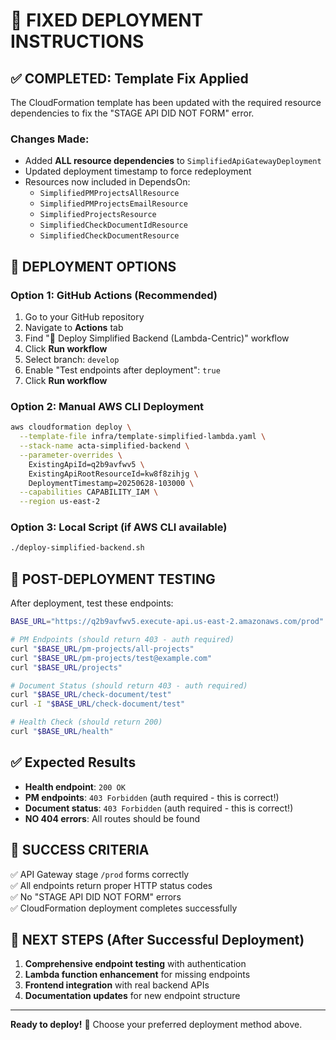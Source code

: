 # 🚀 FIXED DEPLOYMENT INSTRUCTIONS

## ✅ COMPLETED: Template Fix Applied

The CloudFormation template has been updated with the required resource dependencies to fix the "STAGE API DID NOT FORM" error.

### Changes Made:
- Added **ALL resource dependencies** to `SimplifiedApiGatewayDeployment`
- Updated deployment timestamp to force redeployment
- Resources now included in DependsOn:
  - `SimplifiedPMProjectsAllResource`
  - `SimplifiedPMProjectsEmailResource`
  - `SimplifiedProjectsResource`
  - `SimplifiedCheckDocumentIdResource`
  - `SimplifiedCheckDocumentResource`

## 🎯 DEPLOYMENT OPTIONS

### Option 1: GitHub Actions (Recommended)
1. Go to your GitHub repository
2. Navigate to **Actions** tab
3. Find "🎯 Deploy Simplified Backend (Lambda-Centric)" workflow
4. Click **Run workflow**
5. Select branch: `develop`
6. Enable "Test endpoints after deployment": `true`
7. Click **Run workflow**

### Option 2: Manual AWS CLI Deployment
```bash
aws cloudformation deploy \
  --template-file infra/template-simplified-lambda.yaml \
  --stack-name acta-simplified-backend \
  --parameter-overrides \
    ExistingApiId=q2b9avfwv5 \
    ExistingApiRootResourceId=kw8f8zihjg \
    DeploymentTimestamp=20250628-103000 \
  --capabilities CAPABILITY_IAM \
  --region us-east-2
```

### Option 3: Local Script (if AWS CLI available)
```bash
./deploy-simplified-backend.sh
```

## 🧪 POST-DEPLOYMENT TESTING

After deployment, test these endpoints:

```bash
BASE_URL="https://q2b9avfwv5.execute-api.us-east-2.amazonaws.com/prod"

# PM Endpoints (should return 403 - auth required)
curl "$BASE_URL/pm-projects/all-projects"
curl "$BASE_URL/pm-projects/test@example.com"
curl "$BASE_URL/projects"

# Document Status (should return 403 - auth required)  
curl "$BASE_URL/check-document/test"
curl -I "$BASE_URL/check-document/test"

# Health Check (should return 200)
curl "$BASE_URL/health"
```

## ✅ Expected Results

- **Health endpoint**: `200 OK`
- **PM endpoints**: `403 Forbidden` (auth required - this is correct!)
- **Document status**: `403 Forbidden` (auth required - this is correct!)
- **NO 404 errors**: All routes should be found

## 🎉 SUCCESS CRITERIA

✅ API Gateway stage `/prod` forms correctly  
✅ All endpoints return proper HTTP status codes  
✅ No "STAGE API DID NOT FORM" errors  
✅ CloudFormation deployment completes successfully  

## 🔄 NEXT STEPS (After Successful Deployment)

1. **Comprehensive endpoint testing** with authentication
2. **Lambda function enhancement** for missing endpoints
3. **Frontend integration** with real backend APIs
4. **Documentation updates** for new endpoint structure

---

**Ready to deploy!** 🚀 Choose your preferred deployment method above.
